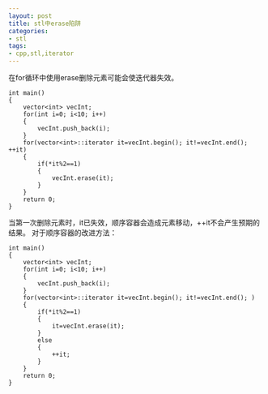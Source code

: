 ```yaml
---
layout: post
title: stl中erase陷阱
categories:
- stl
tags:
- cpp,stl,iterator
---
```

在for循环中使用erase删除元素可能会使迭代器失效。



	int main()
	{
		vector<int> vecInt;
		for(int i=0; i<10; i++)
		{
			vecInt.push_back(i);
		}
		for(vector<int>::iterator it=vecInt.begin(); it!=vecInt.end(); ++it)
		{
			if(*it%2==1)
			{
				vecInt.erase(it);
			}
		}
		return 0;
	}
当第一次删除元素时，it已失效，顺序容器会造成元素移动，++it不会产生预期的结果。
对于顺序容器的改进方法：



	int main()
	{
		vector<int> vecInt;
		for(int i=0; i<10; i++)
		{
			vecInt.push_back(i);
		}
		for(vector<int>::iterator it=vecInt.begin(); it!=vecInt.end(); )
		{
			if(*it%2==1)
			{
				it=vecInt.erase(it);
			}
			else
			{
				++it;
			}
		}
		return 0;
	}